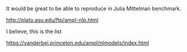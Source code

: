 It would be great to be able to reproduce in Julia Mittelman benchmark.

http://plato.asu.edu/ftp/ampl-nlp.html

I believe, this is the list

https://vanderbei.princeton.edu/ampl/nlmodels/index.html
